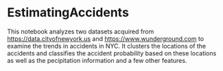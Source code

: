 # EstimatingAccidents
This notebook analyzes two datasets acquired from https://data.cityofnewyork.us and https://www.wunderground.com to examine the trends in accidents in NYC. It clusters the locations of the accidents and classifies the accident probability based on these locations as well as the pecipitation information and a few other features.
